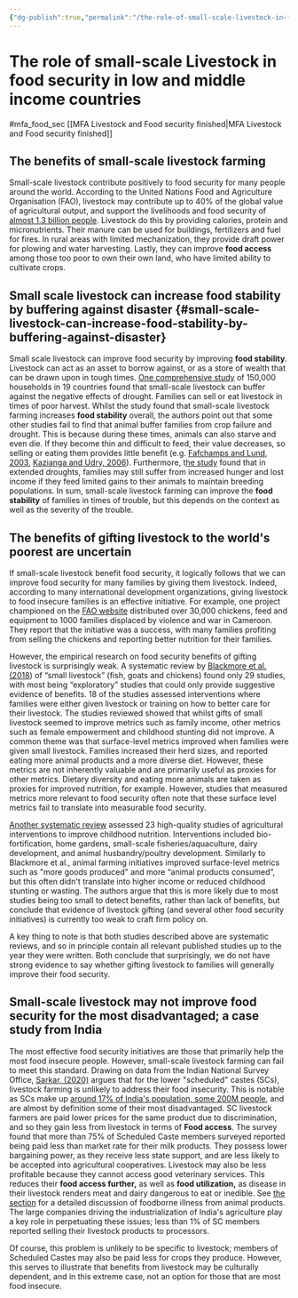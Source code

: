 ```yaml
---
{"dg-publish":true,"permalink":"/the-role-of-small-scale-livestock-in-food-security-in-low-and-middle-income-countries/","created":"2024-09-05T16:26:18.539+01:00","updated":"2025-09-29T00:30:46.330+01:00"}
---
```


# The role of small-scale Livestock in food security in low and middle income countries
#mfa_food_sec 
[[MFA Livestock and Food security finished\|MFA Livestock and Food security finished]]

## The benefits of small-scale livestock farming

Small-scale livestock contribute positively to food security for many people around the world. According to the United Nations Food and Agriculture Organisation (FAO), livestock may contribute up to 40% of the global value of agricultural output, and support the livelihoods and food security of [almost 1.3 billion people](http://www.fao.org/animal-production/en/). Livestock do this by providing calories, protein and micronutrients. Their manure can be used for buildings, fertilizers and fuel for fires. In rural areas with limited mechanization, they provide draft power for plowing and water harvesting. Lastly, they can improve **food access** among those too poor to own their own land, who have limited ability to cultivate crops.

## Small scale livestock can increase food stability by buffering against disaster {#small-scale-livestock-can-increase-food-stability-by-buffering-against-disaster}

Small scale livestock can improve food security by improving **food stability**. Livestock can act as an asset to borrow against, or as a store of wealth that can be drawn upon in tough times. [One comprehensive study](https://www.sciencedirect.com/science/article/pii/S0305750X21001613) of 150,000 households in 19 countries found that small-scale livestock can buffer against the negative effects of drought. Families can sell or eat livestock in times of poor harvest. Whilst the study found that small-scale livestock farming increases **food stability** overall, the authors point out that some other studies fail to find that animal buffer families from crop failure and drought. This is because during these times, animals can also starve and even die. If they become thin and difficult to feed, their value decreases, so selling or eating them provides little benefit (e.g. [Fafchamps and Lund, 2003](https://www.sciencedirect.com/science/article/abs/pii/S0304387803000294), [Kazianga and Udry, 2006](https://www.sciencedirect.com/science/article/abs/pii/S030438780600006X)). Furthermore, t[he study](https://www.sciencedirect.com/science/article/pii/S0305750X21001613) found that in extended droughts, families may still suffer from increased hunger and lost income if they feed limited gains to their animals to maintain breeding populations. In sum, small-scale livestock farming can improve the **food stability** of families in times of trouble, but this depends on the context as well as the severity of the trouble.

## The benefits of gifting livestock to the world's poorest are uncertain

If small-scale livestock benefit food security, it logically follows that we can improve food security for many families by giving them livestock. Indeed, according to many international development organizations, giving livestock to food insecure families is an effective initiative. For example, one project championed on the [FAO website](https://www.fao.org/fao-stories/article/en/c/1258752/) distributed over 30,000 chickens, feed and equipment to 1000 families displaced by violence and war in Cameroon. They report that the initiative was a success, with many families profiting from selling the chickens and reporting better nutrition for their families.

However, the empirical research on food security benefits of gifting livestock is surprisingly weak. A systematic review by [Blackmore et al. (2018](https://www.tandfonline.com/doi/abs/10.1080/19439342.2018.1452777)) of “small livestock” (fish, goats and chickens) found only 29 studies, with most being “exploratory” studies that could only provide suggestive evidence of benefits. 18 of the studies assessed interventions where families were either given livestock or training on how to better care for their livestock. The studies reviewed showed that whilst gifts of small livestock seemed to improve metrics such as family income, other metrics such as female empowerment and childhood stunting did not improve. A common theme was that surface-level metrics improved when families were given small livestock. Families increased their herd sizes, and reported eating more animal products and a more diverse diet. However, these metrics are not inherently valuable and are primarily useful  as proxies for other metrics. Dietary diversity and eating more animals are taken as proxies for improved nutrition, for example. However, studies that measured metrics more relevant to food security often note that these surface level metrics fail to translate into measurable food security.

[Another systematic review](https://www.bmj.com/content/344/bmj.d8222.short) assessed 23 high-quality studies of agricultural interventions to improve childhood nutrition. Interventions included bio-fortification, home gardens, small-scale fisheries/aquaculture, dairy development, and animal husbandry/poultry development. Similarly to Blackmore et al., animal farming initiatives improved surface-level metrics such as "more goods produced" and more “animal products consumed”, but this often didn't translate into higher income or reduced childhood stunting or wasting. The authors argue that this is more likely due to most studies being too small to detect benefits, rather than lack of benefits, but conclude that evidence of livestock gifting (and several other food security initiatives) is currently too weak to craft firm policy on.

A key thing to note is that both studies described above are systematic reviews, and so in principle contain all relevant published studies up to the year they were written. Both conclude that surprisingly, we do not have strong evidence to say whether gifting livestock to families will generally improve their food security.

## Small-scale livestock may not improve food security for the most disadvantaged; a case study from India 

The most effective food security initiatives are those that primarily help the most food insecure people. However, small-scale livestock farming can fail to meet this standard. Drawing on data from the Indian National Survey Office, [Sarkar, (2020)](https://journals.sagepub.com/doi/epub/10.1177/0973703020923863) argues that for the lower "scheduled" castes (SCs), livestock farming is unlikely to address their food insecurity. This is notable as SCs make up [around 17% of India's population, some 200M people](https://www.gov.uk/government/publications/india-country-policy-and-information-notes/country-policy-and-information-note-religious-minorities-and-scheduled-castes-and-tribes-india-april-2024-accessible), and are almost by definition some of their most disadvantaged. SC livestock farmers are paid lower prices for the same product due to discrimination, and so they gain less from livestock in terms of **Food access**. The survey found that more than 75% of Scheduled Caste members surveyed reported being paid less than market rate for their milk products. They possess lower bargaining power, as they receive less state support, and are less likely to be accepted into agricultural cooperatives. Livestock may also be less profitable because they cannot access good veterinary services. This reduces their **food access further,** as well as **food utilization,** as disease in their livestock renders meat and dairy dangerous to eat or inedible. See [the section](\#the-risk-of-foodborne-illness-from-animal-products) for a detailed discussion of foodborne illness from animal products. The large companies driving the industrialization of India's agriculture play a key role in perpetuating these issues; less than 1% of SC members reported selling their livestock products to processors. 

Of course, this problem is unlikely to be specific to livestock; members of Scheduled Castes may also be paid less for crops they produce. However, this serves to illustrate that benefits from livestock may be culturally dependent, and in this extreme case, not an option for those that are most food insecure.